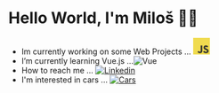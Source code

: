 <h1>Hello World, I'm Miloš 👋🏽</h1>

* Im currently working on some Web Projects ...   <img alt="JavaScript" width="30px" src="https://raw.githubusercontent.com/github/explore/80688e429a7d4ef2fca1e82350fe8e3517d3494d/topics/javascript/javascript.png" />
* I’m currently learning Vue.js ...<img alt="Vue" width="30px" src="https://upload.wikimedia.org/wikipedia/commons/thumb/9/95/Vue.js_Logo_2.svg/220px-Vue.js_Logo_2.svg.png" />
* How to reach me ...   <a href="https://www.linkedin.com/in/milo%C5%A1-mi%C4%87evi%C4%87-642829205/"><img alt="Linkedin" width="30px" src="https://pngmind.com/wp-content/uploads/2019/08/Linkedin-Logo-Png-Transparent-Background-1.png" /></a>
* I'm interested in cars ...   <a href="https://i.pinimg.com/474x/22/df/13/22df13e2c871aa05e8f56c60643c9383.jpg"><img alt="Cars" width="30px" src="https://bit.ly/2YH8Fjo" /></a>

